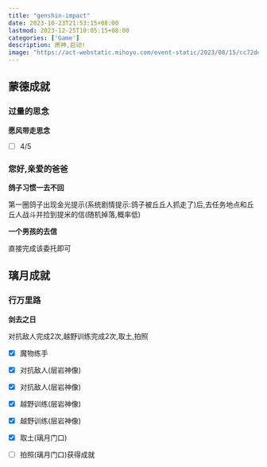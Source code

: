 ```yaml
---
title: "genshin-impact"
date: 2023-10-23T21:53:15+08:00
lastmod: 2023-12-25T10:05:15+08:00
categories: ['Game']
description: 原神,启动!
image: "https://act-webstatic.mihoyo.com/event-static/2023/08/15/cc72ddf351003a4a9b618e5f4697dad0_2771553456903788244.jpg"
---
```


## 蒙德成就

### 过量的思念

**愿风带走思念**

- [ ] 4/5

### 您好,亲爱的爸爸


**鸽子习惯一去不回**

第一圈鸽子出现金光提示(系统剧情提示:鸽子被丘丘人抓走了)后,去任务地点和丘丘人战斗并捡到提米的信(随机掉落,概率低)


**一个男孩的去信**

直接完成该委托即可


## 璃月成就

### 行万里路

**剑去之日**

对抗敌人完成2次,越野训练完成2次,取土,拍照

- [x] 魔物练手
- [x] 对抗敌人(层岩神像)
- [x] 对抗敌人(层岩神像)
- [x] 越野训练(层岩神像)
- [x] 越野训练(层岩神像)
- [x] 取土(璃月门口)
- [ ] 拍照(璃月门口)获得成就

